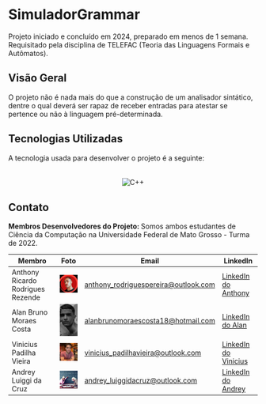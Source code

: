 # SimuladorGrammar

Projeto iniciado e concluído em 2024, preparado em menos de 1 semana. Requisitado pela disciplina de TELEFAC (Teoria das Linguagens Formais e Autômatos).

## Visão Geral
O projeto não é nada mais do que a construção de um analisador sintático, dentre o qual deverá ser rapaz de receber entradas para atestar se pertence ou não à linguagem pré-determinada.

## Tecnologias Utilizadas

A tecnologia usada para desenvolver o projeto é a seguinte:

<div style="display: inline_block" align= "center"><br>
<img align="center" alt="C++" height="38" width="80" src="https://img.shields.io/badge/C++-00599C?style=for-the-badge&logo=c%2B%2B&logoColor=white">
</div>

## Contato
<strong> Membros Desenvolvedores do Projeto: </strong> Somos ambos estudantes de Ciência da Computação na Universidade Federal de Mato Grosso - Turma de 2022.

| Membro | Foto | Email | LinkedIn |
| --- | --- | --- | --- |
| Anthony Ricardo Rodrigues Rezende | <img src="./Membros/anthony.jpeg" alt="Foto do Anthony" width="100"/> | anthony_rodriguespereira@outlook.com | [LinkedIn do Anthony](https://www.linkedin.com/in/anthony-ricardo-rodrigues-rezende-486917227/) |
| Alan Bruno Moraes Costa | <img src="./Membros/alanB.jpeg" alt="Foto do Alan" width="100"/> | alanbrunomoraescosta18@hotmail.com | [LinkedIn do Alan](https://www.linkedin.com/in/alan-morais-4861322b0) |
| Vinicius Padilha Vieira | <img src="./Membros/vinicius.jpeg" alt="Foto do Vinicius" width="100"/> | vinicius_padilhavieira@outlook.com | [LinkedIn do Vinicius](https://www.linkedin.com/in/vinicius-padilha-vieira-486917227/) |
| Andrey Luiggi da Cruz | <img src="./Membros/andrey.jpeg" alt="Foto do Andrey" width="100"/> | andrey_luiggidacruz@outlook.com | [LinkedIn do Andrey](https://www.linkedin.com/in/andrey-luiggi-da-cruz-4861322b0) |

##
